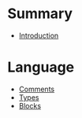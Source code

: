 # Summary

- [Introduction](./introduction.md)

# Language

- [Comments](./comments.md)
- [Types](./types.md)
- [Blocks](./blocks.md)

